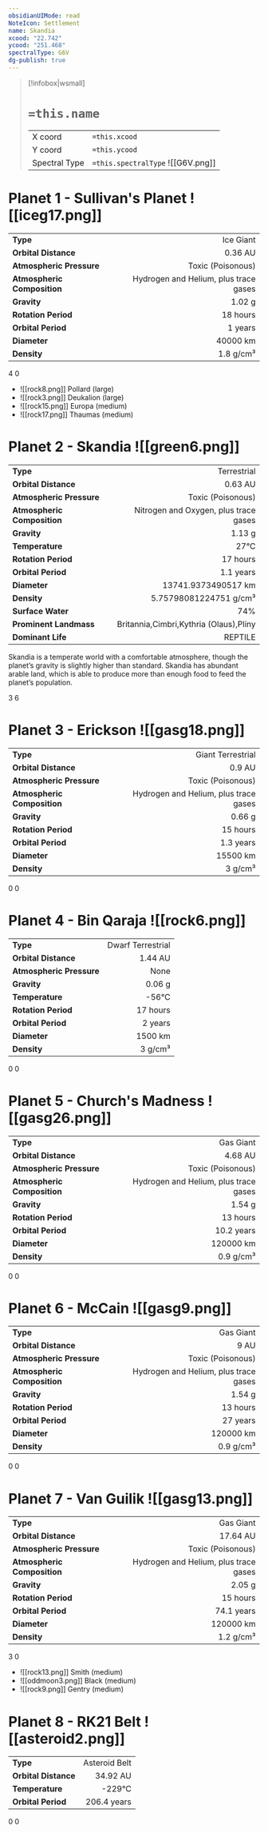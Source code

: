 ```yaml
---
obsidianUIMode: read
NoteIcon: Settlement
name: Skandia
xcood: "22.742"
ycood: "251.468"
spectralType: G6V
dg-publish: true
---
```

> [!infobox|wsmall]
> # `=this.name`
> | | |
> | - | - |
> | X coord | `=this.xcood` |
> | Y coord| `=this.ycood` |
> | Spectral Type | `=this.spectralType` ![[G6V.png]] |

# Planet 1 - Sullivan's Planet ![[iceg17.png]]
|                             |                           |
| --------------------------- | -------------------------:|
| **Type**                    |             Ice Giant |
| **Orbital Distance**        |   0.36 AU |
| **Atmospheric Pressure**    |       Toxic (Poisonous) |
| **Atmospheric Composition** |      Hydrogen and Helium, plus trace gases |
| **Gravity**                 |        1.02 g |
| **Rotation Period**         |  18 hours |
| **Orbital Period** | 1 years |
| **Diameter**                |      40000 km | 
| **Density**                 |    1.8 g/cm³ |



4
0

- ![[rock8.png]] Pollard (large)
- ![[rock3.png]] Deukalion (large)
- ![[rock15.png]] Europa (medium)
- ![[rock17.png]] Thaumas (medium)


# Planet 2 - Skandia ![[green6.png]]
|                             |                           |
| --------------------------- | -------------------------:|
| **Type**                    |             Terrestrial |
| **Orbital Distance**        |   0.63 AU |
| **Atmospheric Pressure**    |       Toxic (Poisonous) |
| **Atmospheric Composition** |      Nitrogen and Oxygen, plus trace gases |
| **Gravity**                 |        1.13 g |
| **Temperature**             |    27°C |
| **Rotation Period**         |  17 hours |
| **Orbital Period** | 1.1 years |
| **Diameter**                |      13741.9373490517 km | 
| **Density**                 |    5.75798081224751 g/cm³ |
| **Surface Water**           |           74% | 
| **Prominent Landmass**      |         Britannia,Cimbri,Kythria (Olaus),Pliny | 
| **Dominant Life**           |         REPTILE |

Skandia is a temperate world with a comfortable atmosphere, though the planet’s gravity is slightly higher than standard. Skandia has abundant arable land, which is able to produce more than enough food to feed the planet’s population.

3
6



# Planet 3 - Erickson ![[gasg18.png]]
|                             |                           |
| --------------------------- | -------------------------:|
| **Type**                    |             Giant Terrestrial |
| **Orbital Distance**        |   0.9 AU |
| **Atmospheric Pressure**    |       Toxic (Poisonous) |
| **Atmospheric Composition** |      Hydrogen and Helium, plus trace gases |
| **Gravity**                 |        0.66 g |
| **Rotation Period**         |  15 hours |
| **Orbital Period** | 1.3 years |
| **Diameter**                |      15500 km | 
| **Density**                 |    3 g/cm³ |



0
0



# Planet 4 - Bin Qaraja ![[rock6.png]]
|                             |                           |
| --------------------------- | -------------------------:|
| **Type**                    |             Dwarf Terrestrial |
| **Orbital Distance**        |   1.44 AU |
| **Atmospheric Pressure**    |       None |
| **Gravity**                 |        0.06 g |
| **Temperature**             |    -56°C |
| **Rotation Period**         |  17 hours |
| **Orbital Period** | 2 years |
| **Diameter**                |      1500 km | 
| **Density**                 |    3 g/cm³ |



0
0



# Planet 5 - Church's Madness ![[gasg26.png]]
|                             |                           |
| --------------------------- | -------------------------:|
| **Type**                    |             Gas Giant |
| **Orbital Distance**        |   4.68 AU |
| **Atmospheric Pressure**    |       Toxic (Poisonous) |
| **Atmospheric Composition** |      Hydrogen and Helium, plus trace gases |
| **Gravity**                 |        1.54 g |
| **Rotation Period**         |  13 hours |
| **Orbital Period** | 10.2 years |
| **Diameter**                |      120000 km | 
| **Density**                 |    0.9 g/cm³ |



0
0



# Planet 6 - McCain ![[gasg9.png]]
|                             |                           |
| --------------------------- | -------------------------:|
| **Type**                    |             Gas Giant |
| **Orbital Distance**        |   9 AU |
| **Atmospheric Pressure**    |       Toxic (Poisonous) |
| **Atmospheric Composition** |      Hydrogen and Helium, plus trace gases |
| **Gravity**                 |        1.54 g |
| **Rotation Period**         |  13 hours |
| **Orbital Period** | 27 years |
| **Diameter**                |      120000 km | 
| **Density**                 |    0.9 g/cm³ |



0
0



# Planet 7 - Van Guilik ![[gasg13.png]]
|                             |                           |
| --------------------------- | -------------------------:|
| **Type**                    |             Gas Giant |
| **Orbital Distance**        |   17.64 AU |
| **Atmospheric Pressure**    |       Toxic (Poisonous) |
| **Atmospheric Composition** |      Hydrogen and Helium, plus trace gases |
| **Gravity**                 |        2.05 g |
| **Rotation Period**         |  15 hours |
| **Orbital Period** | 74.1 years |
| **Diameter**                |      120000 km | 
| **Density**                 |    1.2 g/cm³ |



3
0

- ![[rock13.png]] Smith (medium)
- ![[oddmoon3.png]] Black (medium)
- ![[rock9.png]] Gentry (medium)


# Planet 8 - RK21 Belt ![[asteroid2.png]]
|                             |                           |
| --------------------------- | -------------------------:|
| **Type**                    |             Asteroid Belt |
| **Orbital Distance**        |   34.92 AU |
| **Temperature**             |    -229°C |
| **Orbital Period** | 206.4 years |



0
0



